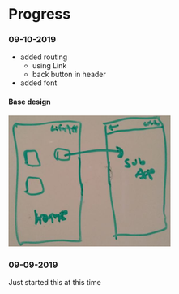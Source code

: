 # Progress

### 09-10-2019
- added routing
  - using Link
  - back button in header
- added font

#### Base design
<img src="https://raw.githubusercontent.com/jdc-cunningham/life-app/master/base-design.JPG" width="320px" height="auto" />

### 09-09-2019
Just started this at this time
